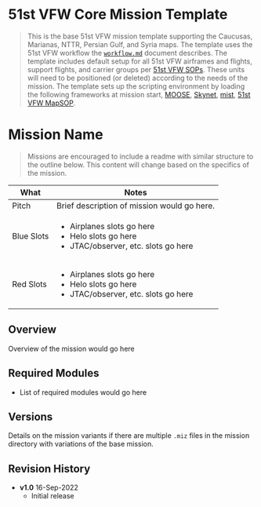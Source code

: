 # 51st VFW Core Mission Template

> This is the base 51st VFW mission template supporting the Caucusas, Marianas, NTTR, Persian
> Gulf, and Syria maps. The template uses the 51st VFW workflow the
> [`workflow.md`](https://github.com/51st-Vfw/MissionEditing-Templates/blob/main/VFW51_Core_Mission/workflow.md)
> document describes. The template includes default setup for all 51st VFW airframes and
> flights, support flights, and carrier groups per 
> [51st VFW SOPs](https://github.com/51st-Vfw/MissionEditing-Index/blob/master/documentation/missionsEditingSOPs.md).
> These units will need to be positioned (or deleted) according to the needs of the mission. The
> template sets up the scripting environment by loading the following frameworks at mission
> start,
> [MOOSE](https://github.com/FlightControl-Master/MOOSE/),
> [Skynet](https://github.com/walder/Skynet-IADS),
> [mist](https://github.com/mrSkortch/MissionScriptingTools),
> [51st VFW MapSOP](https://github.com/51st-Vfw/MissionEditing-Index/blob/master/51stMapSOP/readme.md).

# Mission Name

> Missions are encouraged to include a readme with similar structure to the outline below. This
> content will change based on the specifics of the mission.

|What|Notes|
|---|---|
|Pitch|Brief description of mission would go here.|
|Blue Slots|<ul><li>Airplanes slots go here</li><li>Helo slots go here</li><li>JTAC/observer, etc. slots go here</li></ul>|
|Red Slots|<ul><li>Airplanes slots go here</li><li>Helo slots go here</li><li>JTAC/observer, etc. slots go here</li></ul>|

## Overview

Overview of the mission would go here

## Required Modules

- List of required modules would go here

## Versions

Details on the mission variants if there are multiple `.miz` files in the mission directory
with variations of the base mission.

## Revision History

- **v1.0** 16-Sep-2022
    - Initial release
